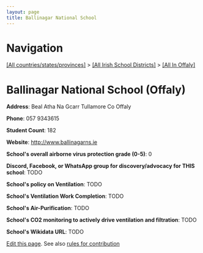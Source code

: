 ```yaml
---
layout: page
title: Ballinagar National School
---
```

# Navigation

[[All countries/states/provinces]](../../..) > [[All Irish School Districts]](../..) > [[All In Offaly]](..)

# Ballinagar National School (Offaly)

**Address**: Beal Atha Na Gcarr Tullamore Co Offaly

**Phone**: 057 9343615

**Student Count**: 182

**Website**: <http://www.ballinagarns.ie>

**School's overall airborne virus protection grade (0-5)**: 0

**Discord, Facebook, or WhatsApp group for discovery/advocacy for THIS school**: TODO

**School's policy on Ventilation**: TODO

**School's Ventilation Work Completion**: TODO

**School's Air-Purification**: TODO

**School's CO2 monitoring to actively drive ventilation and filtration**: TODO

**School's Wikidata URL**: TODO


[Edit this page](https://github.com/ventilate-schools/Ireland/edit/main/./Offaly/Ballinagar_National_School.md). See also [rules for contribution](../../../contribution-rules/)
